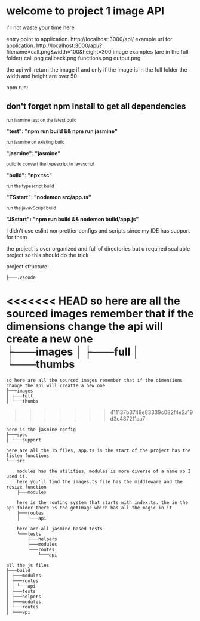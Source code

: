 <h1> welcome to project 1 image API </h1>
I'll not waste your time here

entry point to application.
http://localhost:3000/api/
example url for application.
http://localhost:3000/api/?filename=call.png&width=100&height=300
image examples (are in the full folder)
call.png
callback.png
functions.png
output.png

the api will return the image if and only if 
    the image is in the full folder
    the width and height are over 50 


npm run:

<h2> don't forget npm install to get all dependencies </h2>
    <small>run jasmine test on the latest build</small>
    <p style="font-weight:bold;">"test": "npm run build && npm run jasmine"</p>
    <small>run jasmine on existing build</small>
    <p style="font-weight:bold;">"jasmine": "jasmine"</p>
    <small>build to convert the typescript to javascript</small> 
    <p style="font-weight:bold;">"build": "npx tsc"</p>
    <small>run the typescript build</small>
    <p style="font-weight:bold;">"TSstart": "nodemon src/app.ts"</p>
    <small>run the javavScript build</small>
    <p style="font-weight:bold;">"JSstart": "npm run build && nodemon build/app.js"</p>

I didn't use eslint nor prettier configs and scripts since my IDE has support for them

the project is over organized and full of directories but u required scallable project so this should do the trick

project structure:

    ├───.vscode

<<<<<<< HEAD
so here are all the sourced images remember that if the dimensions change the api will create a new one  
├───images
│ ├───full
│ └───thumbs
=======
    so here are all the sourced images remember that if the dimensions change the api will creatte a new one  
    ├───images
    │ ├───full
    │ └───thumbs
>>>>>>> 411137b3748e83339c082f4e2a19d3c4872f1aa7

    here is the jasmine config
    ├───spec
    │ └───support

    here are all the TS files, app.ts is the start of the project has the listen functions
    └───src

        modules has the utilities, modules is more diverse of a name so I used it.
        here you'll find the images.ts file has the middleware and the resize function
        ├───modules

        here is the routing system that starts with index.ts. the in the api folder there is the getImage which has all the magic in it
        ├───routes
        │   └───api

        here are all jasmine based tests
        └───tests
            ├───helpers
            ├───modules
            └───routes
                └───api

    all the js files 
    ├───build
    │ ├───modules
    │ ├───routes
    │ │ └───api
    │ └───tests
    │ ├───helpers
    │ ├───modules
    │ └───routes
    │ └───api

